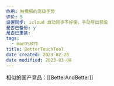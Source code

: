 ```yaml
---
作用: 触摸板的高级手势
评价: 5
设置同步: icloud 自动同步不好使，手动导出预设
是否已备份: y
是否已重装:
tags:
  - macOS软件
title: BetterTouchTool
date created: 2023-02-28
date modified: 2023-03-08
---
```


相似的国产竞品：[[BetterAndBetter]]
